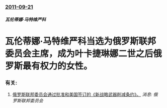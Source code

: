 ### [2011-09-21](/news/2011/09/21/index.md)

##### 瓦伦蒂娜·马特维严科
# 瓦伦蒂娜·马特维严科当选为俄罗斯联邦委员会主席，成为叶卡捷琳娜二世之后俄罗斯最有权力的女性。




### 有关:

1. [俄罗斯联邦委员会通过批准和美国签订的《新战略武器削减条约》。](/zh/news/2011/01/26/俄罗斯联邦委员会通过批准和美国签订的-新战略武器削减条约.md) _消息: 俄罗斯联邦委员会_
